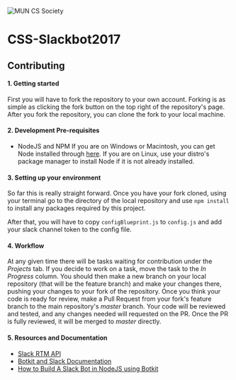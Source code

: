 ![MUN CS Society](https://blog.muncompsci.ca/wp-content/uploads/2017/09/logo-2.png)

# CSS-Slackbot2017

## Contributing

#### 1. Getting started

First you will have to fork the repository to your own account. Forking is as simple as clicking the fork button on the top right of the repository's page. After you fork the repository, you can clone the fork to your local machine.

#### 2. Development Pre-requisites

* NodeJS and NPM
If you are on Windows or Macintosh, you can get Node installed through [here](https://nodejs.org/en/download/). If you are on Linux, use your distro's package manager to install Node if it is not already installed.

#### 3. Setting up your environment

So far this is really straight forward. Once you have your fork cloned, using your terminal go to the directory of the local repository and use `npm install` to install any packages required by this project.

After that, you will have to copy `configBlueprint.js` to `config.js` and add your slack channel token to the config file.

#### 4. Workflow

At any given time there will be tasks waiting for contribution under the *Projects* tab. If you decide to work on a task, move the task to the *In Progress* column. You should then make a new branch on your local repository (that will be the feature branch) and make your changes there, pushing your changes to your fork of the repository. Once you think your code is ready for review, make a Pull Request from your fork's feature branch to the main repository's _master_ branch. Your code will be reviewed and tested, and any changes needed will requested on the PR. Once the PR is fully reviewed, it will be merged to _master_ directly.

#### 5. Resources and Documentation

* [Slack RTM API](https://api.slack.com/rtm)
* [Botkit and Slack Documentation](https://github.com/howdyai/botkit/blob/HEAD/docs/readme-slack.md)
* [How to Build A Slack Bot in NodeJS using Botkit](https://fossbytes.com/how-to-build-a-slack-chat-bot-in-nodejs-using-botkit/)
